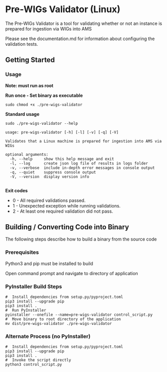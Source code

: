 # Pre-WIGs Validator (Linux)

The Pre-WIGs Validator is a tool for validating whether or not an instance is prepared for ingestion via WIGs into AMS

Please see the documentation.md for information about configuring the validation tests.


## Getting Started


### Usage
**Note: must run as root**

**Run once - Set binary as executable**
```
sudo chmod +x ./pre-wigs-validator
```

**Standard usage**
```
sudo ./pre-wigs-validator --help

usage: pre-wigs-validator [-h] [-l] [-v] [-q] [-V]

Validates that a Linux machine is prepared for ingestion into AMS via WIGs

optional arguments:
  -h, --help     show this help message and exit
  -l, --log      create json log file of results in logs folder
  -v, --verbose  include in-depth error messages in console output
  -q, --quiet    suppress console output
  -V, --version  display version info


```

**Exit codes**

* 0 - All required validations passed.
* 1 - Unexpected exception while running validations.
* 2 - At least one required validation did not pass.

## Building / Converting Code into Binary


The following steps describe how to build a binary from the source code


### Prerequisites


Python3 and pip must be installed to build

Open command prompt and navigate to directory of application


### PyInstaller Build Steps

```
#  Install dependencies from setup.py/pyproject.toml
pip3 install --upgrade pip
pip3 install .
#  Run PyInstaller
pyinstaller --onefile --name=pre-wigs-validator control_script.py
#  Move binary to root directory of the application
mv dist/pre-wigs-validator ./pre-wigs-validator
```


### Alternate Process (no PyInstaller)

```
#  Install dependencies from setup.py/pyproject.toml
pip3 install --upgrade pip
pip3 install .
#  Invoke the script directly
python3 control_script.py
```



